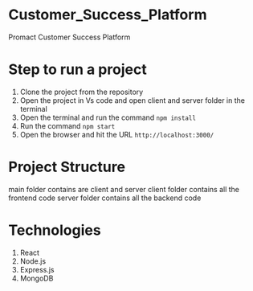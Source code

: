 # Customer_Success_Platform
Promact Customer Success Platform
# Step to run a project
1. Clone the project from the repository
2. Open the project in Vs code and open client and server folder in the terminal
3. Open the terminal and run the command `npm install`
4. Run the command `npm start`
5. Open the browser and hit the URL `http://localhost:3000/`
# Project Structure
main folder contains are client and server
client folder contains all the frontend code
server folder contains all the backend code

# Technologies
1. React
2. Node.js
3. Express.js
4. MongoDB



